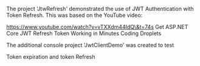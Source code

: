 The project 'JtwRefresh' demonstrated the use of JWT Authentication with Token Refresh.
This was based on the YouTube video: 



https://www.youtube.com/watch?v=vTXXdm44IdQ\&t=74s
Get ASP.NET Core JWT Refresh Token Working in Minutes
Coding Droplets



The additional console project 'JwtClientDemo' was created to test

Token expiration and token Refresh



